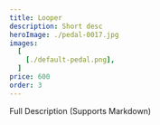 ```yaml
---
title: Looper
description: Short desc
heroImage: ./pedal-0017.jpg
images:
  [
    [./default-pedal.png],
  ]
price: 600
order: 3
---
```


Full Description 
(Supports Markdown)
